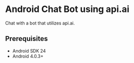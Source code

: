 # Android Chat Bot using api.ai

Chat with a bot that utilizes api.ai.

## Prerequisites
* Android SDK 24
* Android 4.0.3+

